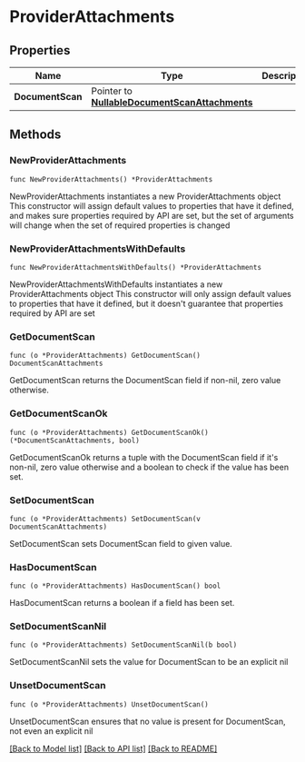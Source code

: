 # ProviderAttachments

## Properties

Name | Type | Description | Notes
------------ | ------------- | ------------- | -------------
**DocumentScan** | Pointer to [**NullableDocumentScanAttachments**](DocumentScanAttachments.md) |  | [optional] 

## Methods

### NewProviderAttachments

`func NewProviderAttachments() *ProviderAttachments`

NewProviderAttachments instantiates a new ProviderAttachments object
This constructor will assign default values to properties that have it defined,
and makes sure properties required by API are set, but the set of arguments
will change when the set of required properties is changed

### NewProviderAttachmentsWithDefaults

`func NewProviderAttachmentsWithDefaults() *ProviderAttachments`

NewProviderAttachmentsWithDefaults instantiates a new ProviderAttachments object
This constructor will only assign default values to properties that have it defined,
but it doesn't guarantee that properties required by API are set

### GetDocumentScan

`func (o *ProviderAttachments) GetDocumentScan() DocumentScanAttachments`

GetDocumentScan returns the DocumentScan field if non-nil, zero value otherwise.

### GetDocumentScanOk

`func (o *ProviderAttachments) GetDocumentScanOk() (*DocumentScanAttachments, bool)`

GetDocumentScanOk returns a tuple with the DocumentScan field if it's non-nil, zero value otherwise
and a boolean to check if the value has been set.

### SetDocumentScan

`func (o *ProviderAttachments) SetDocumentScan(v DocumentScanAttachments)`

SetDocumentScan sets DocumentScan field to given value.

### HasDocumentScan

`func (o *ProviderAttachments) HasDocumentScan() bool`

HasDocumentScan returns a boolean if a field has been set.

### SetDocumentScanNil

`func (o *ProviderAttachments) SetDocumentScanNil(b bool)`

 SetDocumentScanNil sets the value for DocumentScan to be an explicit nil

### UnsetDocumentScan
`func (o *ProviderAttachments) UnsetDocumentScan()`

UnsetDocumentScan ensures that no value is present for DocumentScan, not even an explicit nil

[[Back to Model list]](../README.md#documentation-for-models) [[Back to API list]](../README.md#documentation-for-api-endpoints) [[Back to README]](../README.md)


